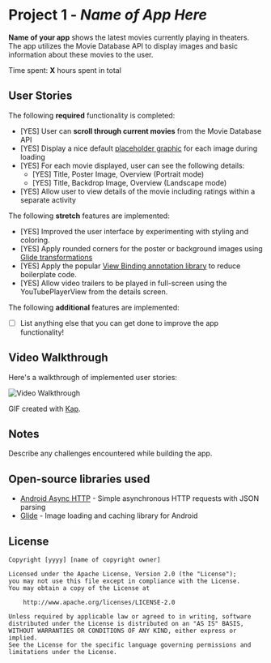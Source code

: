 # Project 1 - *Name of App Here*

**Name of your app** shows the latest movies currently playing in theaters. The app utilizes the Movie Database API to display images and basic information about these movies to the user.

Time spent: **X** hours spent in total

## User Stories

The following **required** functionality is completed:

* [YES] User can **scroll through current movies** from the Movie Database API
* [YES] Display a nice default [placeholder graphic](https://guides.codepath.org/android/Displaying-Images-with-the-Glide-Library#advanced-usage) for each image during loading
* [YES] For each movie displayed, user can see the following details:
  * [YES] Title, Poster Image, Overview (Portrait mode)
  * [YES] Title, Backdrop Image, Overview (Landscape mode)
* [YES] Allow user to view details of the movie including ratings within a separate activity

The following **stretch** features are implemented:

* [YES] Improved the user interface by experimenting with styling and coloring.
* [YES] Apply rounded corners for the poster or background images using [Glide transformations](https://guides.codepath.org/android/Displaying-Images-with-the-Glide-Library#transformations)
* [YES] Apply the popular [View Binding annotation library](http://guides.codepath.org/android/Reducing-View-Boilerplate-with-ViewBinding) to reduce boilerplate code.
* [YES] Allow video trailers to be played in full-screen using the YouTubePlayerView from the details screen.

The following **additional** features are implemented:

* [ ] List anything else that you can get done to improve the app functionality!

## Video Walkthrough

Here's a walkthrough of implemented user stories:

<img src='https://imgur.com/tmp4d8J.gif' title='Video Walkthrough' width='' alt='Video Walkthrough' />

GIF created with [Kap](https://getkap.co/).

## Notes

Describe any challenges encountered while building the app.

## Open-source libraries used

- [Android Async HTTP](https://github.com/loopj/android-async-http) - Simple asynchronous HTTP requests with JSON parsing
- [Glide](https://github.com/bumptech/glide) - Image loading and caching library for Android

## License

    Copyright [yyyy] [name of copyright owner]

    Licensed under the Apache License, Version 2.0 (the "License");
    you may not use this file except in compliance with the License.
    You may obtain a copy of the License at

        http://www.apache.org/licenses/LICENSE-2.0

    Unless required by applicable law or agreed to in writing, software
    distributed under the License is distributed on an "AS IS" BASIS,
    WITHOUT WARRANTIES OR CONDITIONS OF ANY KIND, either express or implied.
    See the License for the specific language governing permissions and
    limitations under the License.
